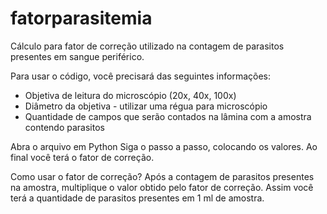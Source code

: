 # fatorparasitemia
Cálculo para fator de correção utilizado na contagem de parasitos presentes em sangue periférico.

Para usar o código, você precisará das seguintes informações:
- Objetiva de leitura do microscópio (20x, 40x, 100x)
- Diâmetro da objetiva - utilizar uma régua para microscópio
- Quantidade de campos que serão contados na lâmina com a amostra contendo parasitos

Abra o arquivo em Python
Siga o passo a passo, colocando os valores.
Ao final você terá o fator de correção.

Como usar o fator de correção?
Após a contagem de parasitos presentes na amostra, multiplique o valor obtido pelo fator de correção. Assim você terá a quantidade de parasitos presentes em 1 ml de amostra.
